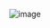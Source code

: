 ![image](https://user-images.githubusercontent.com/77439221/210762636-5c0d6db9-776f-45ef-b319-60ee17d1ccf9.png)
